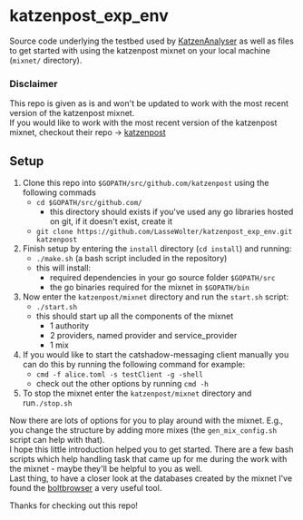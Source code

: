
# katzenpost_exp_env
Source code underlying the testbed used by [KatzenAnalyser](https://github.com/LasseWolter/KatzenAnalyser) as well as files to get started with using the katzenpost mixnet on your local machine (`mixnet/` directory).

### Disclaimer
This repo is given as is and won't be updated to work with the most recent version of the katzenpost mixnet.  
If you would like to work with the most recent version of the katzenpost mixnet, checkout their repo -> [katzenpost](https://github.com/katzenpost)

## Setup
1.  Clone this repo into `$GOPATH/src/github.com/katzenpost` using the following commads
	- `cd $GOPATH/src/github.com/` 
		- this directory should exists if you've used any go libraries hosted on git, if it doesn't exist, create it
	- `git clone https://github.com/LasseWolter/katzenpost_exp_env.git katzenpost`
2. Finish setup by entering the `install` directory (`cd install`) and running:
	- `./make.sh` (a bash script included in the repository)
	- this will install:
		- required dependencies in your go source folder `$GOPATH/src`
		- the go binaries required for the mixnet in `$GOPATH/bin`
3. Now enter the `katzenpost/mixnet` directory and run the `start.sh` script:
	- `./start.sh`
	- this should start up all the components of the mixnet
		- 1 authority
		- 2 providers, named provider and service_provider
		- 1 mix
4. If you would like to start the catshadow-messaging client manually you can do this by running the following command for example:
	- `cmd -f alice.toml -s testClient -g -shell`
	- check out the other options by running `cmd -h`
5. To stop the mixnet enter the `katzenpost/mixnet` directory and run`./stop.sh`

Now there are lots of options for you to play around with the mixnet. E.g., you change the structure by adding more mixes (the `gen_mix_config.sh` script can help with that).  
I hope this little introduction helped you to get started. There are a few bash scripts which help handling task that came up for me during the work with the mixnet - maybe they'll be helpful to you as well.  
Last thing, to have a closer look at the databases created by the mixnet I've found the [boltbrowser](https://github.com/br0xen/boltbrowser) a very useful tool.  
  
Thanks for checking out this repo!

